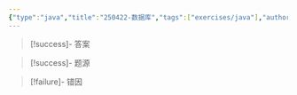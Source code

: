 ```yaml
---
{"type":"java","title":"250422-数据库","tags":["exercises/java"],"author":"codertoro","establish":"2025-04-22","update":"2025-04-22","dg-publish":true,"java":true,"permalink":"/Exercises/Java/250422/250422-数据库/","dgPassFrontmatter":true,"created":"2025-04-22T10:15:33.357+08:00","updated":"2025-04-22T10:15:37.648+08:00"}
---
```



> [!success]- 答案


> [!success]- 题源


> [!failure]- 错因


